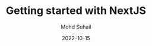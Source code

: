 ---
slug: 'getting-started-with-nextjs'
title: 'Getting started with NextJS'
date: '2022-10-15'
author: 'Mohd Suhail'
image: 'getting-started-nextjs.png'
excerpt: 'Getting started with nextjs which is a react production framework'
isFeatured: true
---